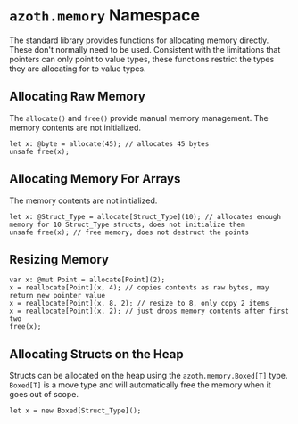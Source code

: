 # `azoth.memory` Namespace

The standard library provides functions for allocating memory directly. These don't normally need to
be used. Consistent with the limitations that pointers can only point to value types, these
functions restrict the types they are allocating for to value types.

## Allocating Raw Memory

The `allocate()` and `free()` provide manual memory management. The memory contents are not
initialized.

```azoth
let x: @byte = allocate(45); // allocates 45 bytes
unsafe free(x);
```

## Allocating Memory For Arrays

The memory contents are not initialized.

```azoth
let x: @Struct_Type = allocate[Struct_Type](10); // allocates enough memory for 10 Struct_Type structs, does not initialize them
unsafe free(x); // free memory, does not destruct the points
```

## Resizing Memory

```azoth
var x: @mut Point = allocate[Point](2);
x = reallocate[Point](x, 4); // copies contents as raw bytes, may return new pointer value
x = reallocate[Point](x, 8, 2); // resize to 8, only copy 2 items
x = reallocate[Point](x, 2); // just drops memory contents after first two
free(x);
```

## Allocating Structs on the Heap

Structs can be allocated on the heap using the `azoth.memory.Boxed[T]` type. `Boxed[T]` is a move
type and will automatically free the memory when it goes out of scope.

```azoth
let x = new Boxed[Struct_Type]();
```
